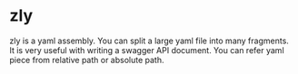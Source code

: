 # zly
zly is a yaml assembly. You can split a large yaml file into many fragments. It is very useful with writing a swagger API document.
You can refer yaml piece from relative path or absolute path.
